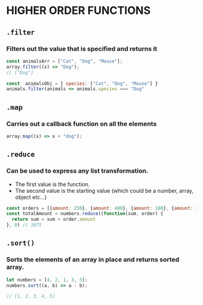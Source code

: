 # HIGHER ORDER FUNCTIONS

## `.filter`

### Filters out the value that is specified and returns it

```javascript
const animalsArr = ["Cat", "Dog", "Mouse"];
array.filter((x) => "Dog");
// ["Dog"]
```

```javascript
const  animalsObj = { species: ["Cat", "Dog", "Mouse"] }
animals.filter(animals => animals.species === "Dog"
```

## `.map`

### Carries out a callback function on all the elements

```javascript
array.map((x) => x + "dog");
```

## `.reduce`

### Can be used to express any list transformation.

- The first value is the function.
- The second value is the starting value (which could be a number, array, object etc...)

```javascript
const orders = [{amount: 250}, {amount: 400}, {amount: 100}, {amount: 325}]
const totalAmount = numbers.reduce((function(sum, order) {
  return sum = sum + order.amount
}, 0) // 1075
```

## `.sort()`

### Sorts the elements of an array in place and returns sorted array.

```javascript
let numbers = [4, 2, 1, 3, 5];
numbers.sort((a, b) => a - b);

// [1, 2, 3, 4, 5]
```

